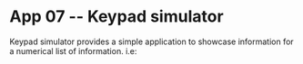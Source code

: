 App 07 -- Keypad simulator
===================================================

Keypad simulator provides a simple application
to showcase information for a numerical list of
information. i.e:

